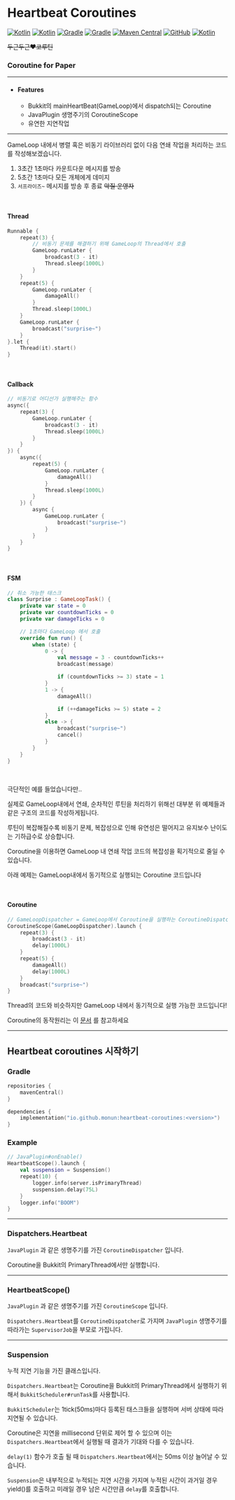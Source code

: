 # Heartbeat Coroutines

[![Kotlin](https://img.shields.io/badge/java-17-ED8B00.svg?logo=java)](https://www.azul.com/)
[![Kotlin](https://img.shields.io/badge/kotlin-1.7.21-585DEF.svg?logo=kotlin)](http://kotlinlang.org)
[![Gradle](https://img.shields.io/badge/kotlinx.coroutines-1.6.4-585DEF.svg)](https://github.com/Kotlin/kotlinx.coroutines)
[![Gradle](https://img.shields.io/badge/gradle-7.6-02303A.svg?logo=gradle)](https://gradle.org)
[![Maven Central](https://img.shields.io/maven-central/v/io.github.monun/heartbeat-coroutines)](https://search.maven.org/artifact/io.github.monun/heartbeat-coroutines)
[![GitHub](https://img.shields.io/github/license/monun/invfx)](https://www.gnu.org/licenses/gpl-3.0.html)
[![Kotlin](https://img.shields.io/badge/youtube-각별-red.svg?logo=youtube)](https://www.youtube.com/channel/UCDrAR1OWC2MD4s0JLetN0MA)

~~두근두근❤️코루틴~~

### Coroutine for Paper

---

* #### Features
    * Bukkit의 mainHeartBeat(GameLoop)에서 dispatch되는 Coroutine
    * JavaPlugin 생명주기의 CoroutineScope
    * 유연한 지연작업

---

GameLoop 내에서 병렬 혹은 비동기 라이브러리 없이 다음 연쇄 작업을 처리하는 코드를 작성해보겠습니다.

1. 3초간 1초마다 카운트다운 메시지를 방송
2. 5초간 1초마다 모든 개체에게 데미지
3. `서프라이즈~` 메시지를 방송 후 종료 ~~악질 운영자~~

<br>

#### Thread

```kotlin
Runnable {
    repeat(3) {
        // 비동기 문제를 해결하기 위해 GameLoop의 Thread에서 호출 
        GameLoop.runLater {
            broadcast(3 - it)
            Thread.sleep(1000L)
        }
    }
    repeat(5) {
        GameLoop.runLater {
            damageAll()
        }
        Thread.sleep(1000L)
    }
    GameLoop.runLater {
        broadcast("surprise~")
    }
}.let {
    Thread(it).start()
}
```

<br>

#### Callback

```kotlin
// 비동기로 어디선가 실행해주는 함수
async({
    repeat(3) {
        GameLoop.runLater {
            broadcast(3 - it)
            Thread.sleep(1000L)
        }
    }
}) {
    async({
        repeat(5) {
            GameLoop.runLater {
                damageAll()
            }
            Thread.sleep(1000L)
        }
    }) {
        async {
            GameLoop.runLater {
                broadcast("surprise~")
            }
        }
    }
}

```

<br>

#### FSM

```kotlin
// 취소 가능한 태스크
class Surprise : GameLoopTask() {
    private var state = 0
    private var countdownTicks = 0
    private var damageTicks = 0

    // 1초마다 GameLoop 에서 호출
    override fun run() {
        when (state) {
            0 -> {
                val message = 3 - countdownTicks++
                broadcast(message)

                if (countdownTicks >= 3) state = 1
            }
            1 -> {
                damageAll()

                if (++damageTicks >= 5) state = 2
            }
            else -> {
                broadcast("surprise~")
                cancel()
            }
        }
    }
}

```

<br>

극단적인 예를 들었습니다만..

실제로 GameLoop내에서 연쇄, 순차적인 루틴을 처리하기 위해선 대부분 위 예제들과 같은 구조의 코드를 작성하게됩니다.

루틴이 복잡해질수록 비동기 문제, 복잡성으로 인해 유연성은 떨어지고 유지보수 난이도는 기하급수로 상승합니다.

Coroutine을 이용하면 GameLoop 내 연쇄 작업 코드의 복잡성을 획기적으로 줄일 수 있습니다.

아래 예제는 GameLoop내에서 동기적으로 실행되는 Coroutine 코드입니다

<br>

#### Coroutine

```kotlin
// GameLoopDispatcher = GameLoop에서 Coroutine을 실행하는 CoroutineDispatcher 
CoroutineScope(GameLoopDispatcher).launch {
    repeat(3) {
        broadcast(3 - it)
        delay(1000L)
    }
    repeat(5) {
        damageAll()
        delay(1000L)
    }
    broadcast("surprise~")
}
```

Thread의 코드와 비슷하지만 GameLoop 내에서 동기적으로 실행 가능한 코드입니다!

Coroutine의 동작원리는 이 [문서](https://kotlinlang.org/docs/coroutines-overview.html) 를 참고하세요

---

## Heartbeat coroutines 시작하기

### Gradle

```kotlin
repositories {
    mavenCentral()
}
```

```kotlin
dependencies {
    implementation("io.github.monun:heartbeat-coroutines:<version>")
}
```

### Example

```kotlin
// JavaPlugin#onEnable()
HeartbeatScope().launch {
    val suspension = Suspension()
    repeat(10) {
        logger.info(server.isPrimaryThread)
        suspension.delay(75L)
    }
    logger.info("BOOM")
}
```

---

### Dispatchers.Heartbeat

`JavaPlugin` 과 같은 생명주기를 가진 `CoroutineDispatcher` 입니다.

Coroutine을 Bukkit의 PrimaryThread에서만 실행합니다.

---

### HeartbeatScope()

`JavaPlugin` 과 같은 생명주기를 가진 `CoroutineScope` 입니다.

`Dispatchers.Heartbeat`를 `CoroutineDispatcher`로 가지며 `JavaPlugin` 생명주기를 따라가는 `SupervisorJob`을 부모로 가집니다.

---

### Suspension

누적 지연 기능을 가진 클래스입니다.

`Dispatchers.Heartbeat`는 Coroutine을 Bukkit의 PrimaryThread에서 실행하기 위해서 `BukkitScheduler#runTask`를 사용합니다.

`BukkitScheduler`는 1tick(50ms)마다 등록된 태스크들을 실행하며 서버 상태에 따라 지연될 수 있습니다.

Coroutine은 지연을 millisecond 단위로 제어 할 수 있으며 이는 `Dispatchers.Heartbeat`에서 실행될 때 결과가 기대와 다를 수 있습니다.

`delay(1)` 함수가 호출 될 때 `Dispatchers.Heartbeat`에서는 50ms 이상 늘어날 수 있습니다.

`Suspension`은 내부적으로 누적되는 지연 시간을 가지며 누적된 시간이 과거일 경우 yield()를 호출하고 미래일 경우 남은 시간만큼 `delay`를 호출합니다. 
